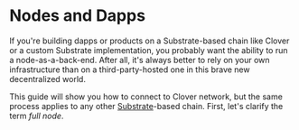 # Nodes and Dapps

If you're building dapps or products on a Substrate-based chain like Clover or a custom Substrate implementation, you probably want the ability to run a node-as-a-back-end. After all, it's always better to rely on your own infrastructure than on a third-party-hosted one in this brave new decentralized world.

This guide will show you how to connect to Clover network, but the same process applies to any other [Substrate](https://substrate.dev/docs/en/)-based chain. First, let's clarify the term _full node_.

